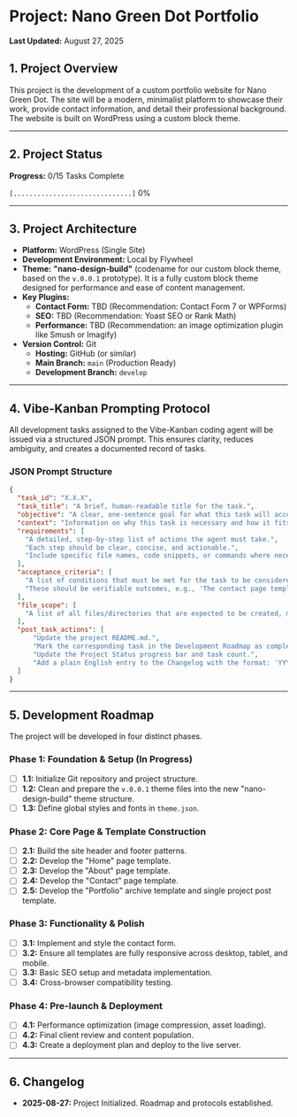 # Project: Nano Green Dot Portfolio

**Last Updated:** August 27, 2025

## 1. Project Overview

This project is the development of a custom portfolio website for Nano Green Dot. The site will be a modern, minimalist platform to showcase their work, provide contact information, and detail their professional background. The website is built on WordPress using a custom block theme.

---

## 2. Project Status

**Progress:** 0/15 Tasks Complete

`[..............................]` 0%

---

## 3. Project Architecture

* **Platform:** WordPress (Single Site)
* **Development Environment:** Local by Flywheel
* **Theme:** **"nano-design-build"** (codename for our custom block theme, based on the `v.0.0.1` prototype). It is a fully custom block theme designed for performance and ease of content management.
* **Key Plugins:**
    * **Contact Form:** TBD (Recommendation: Contact Form 7 or WPForms)
    * **SEO:** TBD (Recommendation: Yoast SEO or Rank Math)
    * **Performance:** TBD (Recommendation: an image optimization plugin like Smush or Imagify)
* **Version Control:** Git
    * **Hosting:** GitHub (or similar)
    * **Main Branch:** `main` (Production Ready)
    * **Development Branch:** `develop`

---

## 4. Vibe-Kanban Prompting Protocol

All development tasks assigned to the Vibe-Kanban coding agent will be issued via a structured JSON prompt. This ensures clarity, reduces ambiguity, and creates a documented record of tasks.

### JSON Prompt Structure

```json
{
  "task_id": "X.X.X",
  "task_title": "A brief, human-readable title for the task.",
  "objective": "A clear, one-sentence goal for what this task will accomplish.",
  "context": "Information on why this task is necessary and how it fits into the larger project. Mention any preceding tasks or dependencies.",
  "requirements": [
    "A detailed, step-by-step list of actions the agent must take.",
    "Each step should be clear, concise, and actionable.",
    "Include specific file names, code snippets, or commands where necessary."
  ],
  "acceptance_criteria": [
    "A list of conditions that must be met for the task to be considered complete.",
    "These should be verifiable outcomes, e.g., 'The contact page template is created at templates/page-contact.html'."
  ],
  "file_scope": [
    "A list of all files/directories that are expected to be created, modified, or deleted during this task."
  ],
  "post_task_actions": [
      "Update the project README.md.",
      "Mark the corresponding task in the Development Roadmap as complete using '[x]'.",
      "Update the Project Status progress bar and task count.",
      "Add a plain English entry to the Changelog with the format: 'YYYY-MM-DD: Completed Task X.X: Task Title.'"
  ]
}
```

---

## 5. Development Roadmap

The project will be developed in four distinct phases.

### Phase 1: Foundation & Setup (In Progress)

* [ ] **1.1:** Initialize Git repository and project structure.
* [ ] **1.2:** Clean and prepare the `v.0.0.1` theme files into the new "nano-design-build" theme structure.
* [ ] **1.3:** Define global styles and fonts in `theme.json`.

### Phase 2: Core Page & Template Construction

* [ ] **2.1:** Build the site header and footer patterns.
* [ ] **2.2:** Develop the "Home" page template.
* [ ] **2.3:** Develop the "About" page template.
* [ ] **2.4:** Develop the "Contact" page template.
* [ ] **2.5:** Develop the "Portfolio" archive template and single project post template.

### Phase 3: Functionality & Polish

* [ ] **3.1:** Implement and style the contact form.
* [ ] **3.2:** Ensure all templates are fully responsive across desktop, tablet, and mobile.
* [ ] **3.3:** Basic SEO setup and metadata implementation.
* [ ] **3.4:** Cross-browser compatibility testing.

### Phase 4: Pre-launch & Deployment

* [ ] **4.1:** Performance optimization (image compression, asset loading).
* [ ] **4.2:** Final client review and content population.
* [ ] **4.3:** Create a deployment plan and deploy to the live server.

---

## 6. Changelog

* **2025-08-27:** Project Initialized. Roadmap and protocols established.
